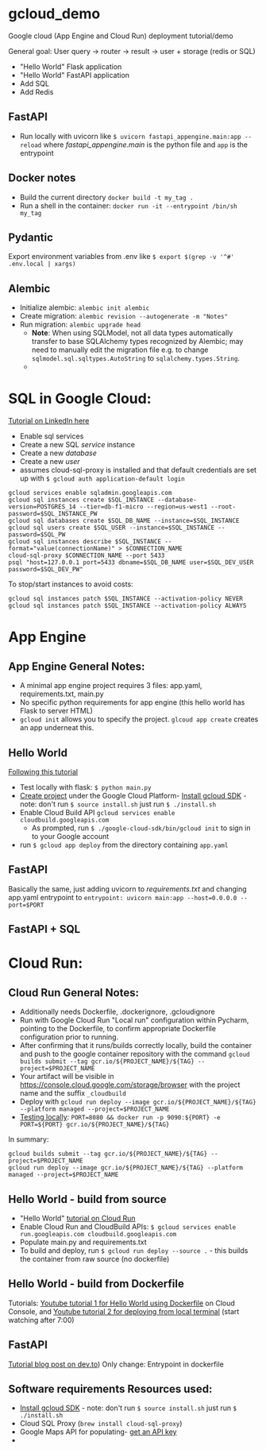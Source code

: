 # gcloud_demo
Google cloud (App Engine and Cloud Run) deployment tutorial/demo

General goal: User query -> router -> result -> user + storage (redis or SQL)

- "Hello World" Flask application
- "Hello World" FastAPI application
- Add SQL
- Add Redis

## FastAPI
- Run locally with uvicorn like `$ uvicorn fastapi_appengine.main:app --reload` where *fastapi_appengine.main* is the python file and `app` is the entrypoint

## Docker notes
- Build the current directory  `docker build -t my_tag .`
- Run a shell in the container: `docker run -it --entrypoint /bin/sh my_tag`

## Pydantic
Export environment variables from .env like `$ export $(grep -v '^#' .env.local | xargs)`

## Alembic
- Initialize alembic: `alembic init alembic`
- Create migration: `alembic revision --autogenerate -m "Notes"`
- Run migration: `alembic upgrade head`
  - **Note**: When using SQLModel, not all data types automatically transfer to base SQLAlchemy types recognized by Alembic; may need to manually edit the migration file e.g. to change `sqlmodel.sql.sqltypes.AutoString` to `sqlalchemy.types.String`.
  - 

# SQL in Google Cloud:
[Tutorial on LinkedIn here](https://www.linkedin.com/pulse/setting-up-postgresql-google-cloud-sql-comprehensive-guide-moopt-kb2hc)
- Enable sql services
- Create a new SQL *service* instance
- Create a new *database*
- Create a new *user*
- assumes cloud-sql-proxy is installed and that default credentials are set up with `$ gcloud auth application-default login`
```
gcloud services enable sqladmin.googleapis.com
gcloud sql instances create $SQL_INSTANCE --database-version=POSTGRES_14 --tier=db-f1-micro --region=us-west1 --root-password=$SQL_INSTANCE_PW
gcloud sql databases create $SQL_DB_NAME --instance=$SQL_INSTANCE
gcloud sql users create $SQL_USER --instance=$SQL_INSTANCE --password=$SQL_PW
gcloud sql instances describe $SQL_INSTANCE --format="value(connectionName)" > $CONNECTION_NAME
cloud-sql-proxy $CONNECTION_NAME --port 5433
psql "host=127.0.0.1 port=5433 dbname=$SQL_DB_NAME user=$SQL_DEV_USER password=$SQL_DEV_PW"
```

To stop/start instances to avoid costs:
```
gcloud sql instances patch $SQL_INSTANCE --activation-policy NEVER
gcloud sql instances patch $SQL_INSTANCE --activation-policy ALWAYS
```


# App Engine

## App Engine General Notes:
- A minimal app engine project requires 3 files: app.yaml, requirements.txt, main.py
- No specific python requirements for app engine (this hello world has Flask to server HTML)
- `gcloud init` allows you to specify the project.  `glcoud app create` creates an app underneat this.


## Hello World
[Following this tutorial](https://cloud.google.com/appengine/docs/standard/python3/building-app)
- Test locally with flask: `$ python main.py`
- [Create project](https://console.cloud.google.com/projectselector2) under the Google Cloud Platform- [Install gcloud SDK](https://cloud.google.com/sdk/docs/install) - note: don't run `$ source install.sh` just run `$ ./install.sh`
- Enable Cloud Build API `gcloud services enable cloudbuild.googleapis.com`
  - As prompted, run `$ ./google-cloud-sdk/bin/gcloud init` to sign in to your Google account
- run `$ gcloud app deploy` from the directory containing `app.yaml`

## FastAPI
Basically the same, just adding uvicorn to *requirements.txt* and changing app.yaml entrypoint to `entrypoint: uvicorn main:app --host=0.0.0.0 --port=$PORT`

## FastAPI + SQL




# Cloud Run:

## Cloud Run General Notes:
- Additionally needs Dockerfile, .dockerignore, .gcloudignore 
- Run with Google Cloud Run "Local run" configuration within Pycharm, pointing to the Dockerfile, to confirm appropriate Dockerfile configuration prior to running. 
- After confirming that it runs/builds correctly locally, build the container and push to the google container repository with the command `gcloud builds submit --tag gcr.io/${PROJECT_NAME}/${TAG} --project=$PROJECT_NAME`
- Your artifact will be visible in https://console.cloud.google.com/storage/browser with the project name and the suffix `_cloudbuild`
- Deploy with `gcloud run deploy --image gcr.io/${PROJECT_NAME}/${TAG} --platform managed --project=$PROJECT_NAME`
- [Testing locally](https://cloud.google.com/run/docs/testing/local#docker): `PORT=8080 && docker run -p 9090:${PORT} -e PORT=${PORT} gcr.io/${PROJECT_NAME}/${TAG}`

In summary:
```
gcloud builds submit --tag gcr.io/${PROJECT_NAME}/${TAG} --project=$PROJECT_NAME
gcloud run deploy --image gcr.io/${PROJECT_NAME}/${TAG} --platform managed --project=$PROJECT_NAME
```

## Hello World - build from source
- "Hello World" [tutorial on Cloud Run](https://cloud.google.com/run/docs/quickstarts/build-and-deploy/deploy-python-service)
- Enable Cloud Run and CloudBuild APIs: `$ gcloud services enable run.googleapis.com cloudbuild.googleapis.com`
- Populate main.py and requirements.txt
- To build and deploy, run `$ gcloud run deploy --source .` - this builds the container from raw source (no dockerfile)

## Hello World - build from Dockerfile
Tutorials: [Youtube tutorial 1 for Hello World using Dockerfile](https://www.youtube.com/watch?v=CxzaOHTwqEI) on Cloud Console, and 
[Youtube tutorial 2 for deploying from local terminal](https://www.youtube.com/watch?v=FPFDg5znLTM) (start watching after 7:00)

## FastAPI
[Tutorial blog post on dev.to](https://dev.to/0xnari/deploying-fastapi-app-with-google-cloud-run-13f3))
Only change: Entrypoint in dockerfile

## Software requirements Resources used:
- [Install gcloud SDK](https://cloud.google.com/sdk/docs/install) - note: don't run `$ source install.sh` just run `$ ./install.sh`
- Cloud SQL Proxy (`brew install cloud-sql-proxy`)
- Google Maps API for populating- [get an API key](https://developers.google.com/maps/documentation/geocoding/get-api-key)
- 